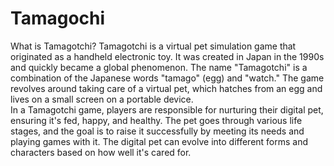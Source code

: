 # Tamagochi
What is Tamagotchi?
Tamagotchi is a virtual pet simulation game that originated as a handheld electronic toy. It was created in Japan in the 1990s and quickly became a global phenomenon. The name "Tamagotchi" is a combination of the Japanese words "tamago" (egg) and "watch." The game revolves around taking care of a virtual pet, which hatches from an egg and lives on a small screen on a portable device.
<br>
In a Tamagotchi game, players are responsible for nurturing their digital pet, ensuring it's fed, happy, and healthy. The pet goes through various life stages, and the goal is to raise it successfully by meeting its needs and playing games with it. The digital pet can evolve into different forms and characters based on how well it's cared for.
